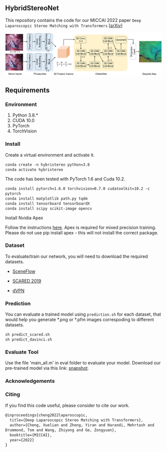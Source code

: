 ## HybridStereoNet

This repository contains the code for our MICCAI 2022 paper `Deep Laparoscopic Stereo Matching with Transformers` 
[[arXiv](https://arxiv.org/pdf/2207.12152v1.pdf)]

![alt text](./imgs/hybrid-stereo.png)

## Requirements

### Environment

1. Python 3.8.*
2. CUDA 10.0
3. PyTorch 
4. TorchVision 

### Install
Create a  virtual environment and activate it.
```shell
conda create -n hybristereo python=3.8
conda activate hybristereo
```
The code has been tested with PyTorch 1.6 and Cuda 10.2.
```shell
conda install pytorch=1.6.0 torchvision=0.7.0 cudatoolkit=10.2 -c pytorch
conda install matplotlib path.py tqdm
conda install tensorboard tensorboardX
conda install scipy scikit-image opencv
```

Install Nvidia Apex


Follow the instructions [here](https://github.com/NVIDIA/apex#quick-start). Apex is required for mixed precision training. 
Please do not use pip install apex - this will not install the correct package.

### Dataset
To evaluate/train our network, you will need to download the required datasets.

* [SceneFlow](https://lmb.informatik.uni-freiburg.de/resources/datasets/SceneFlowDatasets.en.html)

* [SCARED 2019](https://endovissub2019-scared.grand-challenge.org/)

* [dVPN](http://hamlyn.doc.ic.ac.uk/vision/)

### Prediction

You can evaluate a trained model using `prediction.sh` for each dataset, that would help you generate *.png or *.pfm images correspoding to different datasets.
```shell
sh predict_scared.sh
sh predict_davinci.sh
```

### Evaluate Tool  

Use the file 'main_all.m' in eval folder to evaluate your model. Download our pre-trained model via this link: [snapshot](https://drive.google.com/drive/folders/1iqLlMQFxjdCMuq0i3NpQu5FGq5xs0BVS?usp=sharing).

### Acknowledgements


### Citing
If you find this code useful, please consider to cite our work.

```shell
@inproceedings{cheng2022laparoscopic,
  title={Deep Laparoscopic Stereo Matching with Transformers},
  author={Cheng, Xuelian and Zhong, Yiran and Harandi, Mehrtash and Drummond, Tom and Wang, Zhiyong and Ge, Zongyuan},
  booktitle={MICCAI},
  year={2022}
}
```

